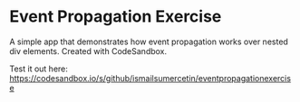 # Event Propagation Exercise

A simple app that demonstrates how event propagation works over nested div elements. Created with CodeSandbox.

Test it out here: https://codesandbox.io/s/github/ismailsumercetin/eventpropagationexercise
